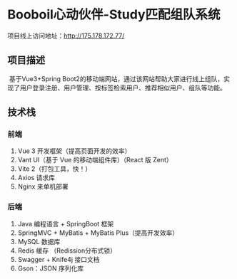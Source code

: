 # Booboil心动伙伴-Study匹配组队系统

项目线上访问地址：http://175.178.172.77/

## 项目描述

​		基于Vue3+Spring Boot2的移动端网站，通过该网站帮助大家进行线上组队，实现了用户登录注册、用户管理、按标签检索用户、推荐相似用户、组队等功能。

## 技术栈

### 	前端

1. Vue 3 开发框架（提高页面开发的效率）
2. Vant UI（基于 Vue 的移动端组件库）（React 版 Zent）
3. Vite 2（打包工具，快！）
4. Axios 请求库
5. Nginx 来单机部署

### 	后端

1. Java 编程语言 + SpringBoot 框架
2. SpringMVC + MyBatis + MyBatis Plus（提高开发效率）
3. MySQL 数据库
4. Redis 缓存 （Redission分布式锁）
5. Swagger + Knife4j 接口文档
6. Gson：JSON 序列化库
